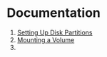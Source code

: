 # Documentation

1. [Setting Up Disk Partitions](Setting-up-disk-partitions.md)
2. [Mounting a Volume](Mounting-a-Volume.md)
3. 
